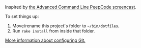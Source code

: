 Inspired by [the Advanced Command Line PeepCode screencast](https://peepcode.com/products/advanced-command-line).

To set things up:

1. Move/rename this project's folder to `~/bin/dotfiles`.
2. Run `rake install` from inside that folder.

[More information about configuring Git.](https://gist.github.com/2722934)
